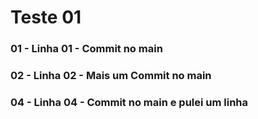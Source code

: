 # Teste 01

### 01 - Linha 01 - Commit no main
### 02 - Linha 02 - Mais um Commit no main

### 04 - Linha 04 - Commit no main e pulei um linha